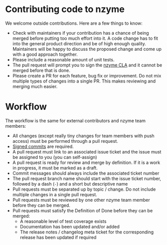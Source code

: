 # Contributing code to nzyme

We welcome outside contributions. Here are a few things to know:

* Check with maintainers if your contribution has a chance of being merged before putting
  too much effort into it. A code change has to fit into the general product direction
  and be of high enough quality. Maintainers will be happy to discuss the proposed change
  and come up with a good approach together.
* Please include a reasonable amount of unit tests.
* The pull request will prompt you to sign the
  [nzyme CLA](https://cla-assistant.io/lennartkoopmann/nzyme) and it cannot be merged
  before that is done.
* Please create a PR for each feature, bug fix or improvement. Do not mix multiple types
  of changes into a single PR. This makes reviewing and merging much easier.

# Workflow

The workflow is the same for external contributors and nzyme team members:

* All changes (except really tiny changes for team members with push access) must be performed through a pull request.
* [Signed commits](https://docs.github.com/en/authentication/managing-commit-signature-verification/signing-commits) are required.
* A pull request must link to an associated issue ticket and the issue must be assigned to you (you can self-assign)
* A pull request is ready for review and merge by definition. If it is a work in progress, it must be marked as a draft.
* Commit messages should always include the associated ticket number
* The pull request branch name should start with the issue ticket number, followed by a dash (`-`) and a short but descriptive name
* Pull requests must be separated up by topic / change. Do not include multiple changes in a single pull request.
* Pull requests must be reviewed by one other nzyme team member before they can be merged.
* Pull requests must satisfy the Definition of Done before they can be merged:
  * A reasonable level of test coverage exists
  * Documentation has been updated and/or added
  * The release notes / changelog meta ticket for the corresponding release has been updated if required
